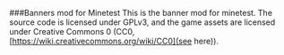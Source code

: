 ###Banners mod for Minetest
This is the banner mod for minetest.
The source code is licensed under GPLv3, and the game assets are licensed under Creative Commons 0 (CC0, [https://wiki.creativecommons.org/wiki/CC0](see here)).

